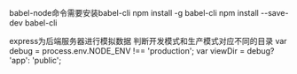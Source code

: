 babel-node命令需要安装babel-cli
npm install -g babel-cli
npm install --save-dev babel-cli

express为后端服务器进行模拟数据
判断开发模式和生产模式对应不同的目录
var debug = process.env.NODE_ENV !== 'production';
var viewDir = debug? 'app': 'public';